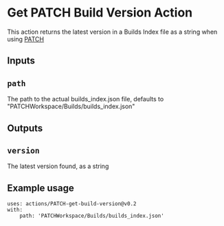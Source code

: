 # Get PATCH Build Version Action

This action returns the latest version in a Builds Index file as a string when using [PATCH](https://github.com/emanzione/PATCH)

## Inputs

## `path`

The path to the actual builds_index.json file, defaults to "PATCHWorkspace/Builds/builds_index.json"

## Outputs

## `version`

The latest version found, as a string

## Example usage
```
uses: actions/PATCH-get-build-version@v0.2
with:
    path: 'PATCHWorkspace/Builds/builds_index.json'
```
